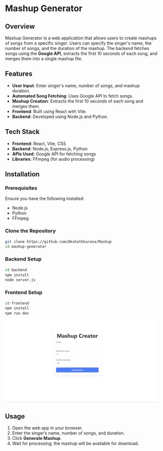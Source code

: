 # Mashup Generator

## Overview
Mashup Generator is a web application that allows users to create mashups of songs from a specific singer. Users can specify the singer's name, the number of songs, and the duration of the mashup. The backend fetches songs using the **Google API**, extracts the first 10 seconds of each song, and merges them into a single mashup file.

## Features
- **User Input**: Enter singer's name, number of songs, and mashup duration.
- **Automated Song Fetching**: Uses Google API to fetch songs.
- **Mashup Creation**: Extracts the first 10 seconds of each song and merges them.
- **Frontend**: Built using React with Vite.
- **Backend**: Developed using Node.js and Python.

## Tech Stack
- **Frontend**: React, Vite, CSS
- **Backend**: Node.js, Express.js, Python
- **APIs Used**: Google API for fetching songs
- **Libraries**: FFmpeg (for audio processing)

## Installation
### Prerequisites
Ensure you have the following installed:
- Node.js
- Python
- FFmpeg

### Clone the Repository
```sh
git clone https://github.com/Akshatkhurana/Mashup
cd mashup-generator
```

### Backend Setup
```sh
cd backend
npm install
node server.js
```

### Frontend Setup
```sh
cd frontend
npm install
npm run dev
```
![Alt Text](https://github.com/Akshatkhurana/Mashup/blob/main/images/p3.png)

## Usage
1. Open the web app in your browser.
2. Enter the singer’s name, number of songs, and duration.
3. Click **Generate Mashup**.
4. Wait for processing; the mashup will be available for download.

